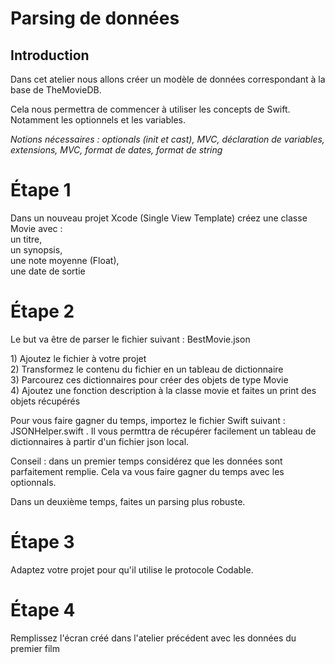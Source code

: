 # Parsing de données

## Introduction

Dans cet atelier nous allons créer un modèle de données correspondant à la base de TheMovieDB.

Cela nous permettra de commencer à utiliser les concepts de Swift. Notamment les optionnels et les variables.

_Notions nécessaires : optionals \(init et cast\), MVC, déclaration de variables, extensions, MVC, format de dates, format de string_

# Étape 1

Dans un nouveau projet Xcode \(Single View Template\) créez une classe Movie avec :  
un titre,  
un synopsis,  
une note moyenne \(Float\),  
une date de sortie

# Étape 2

Le but va être de parser le fichier suivant : BestMovie.json

1\) Ajoutez le fichier à votre projet  
2\) Transformez le contenu du fichier en un tableau de dictionnaire  
3\) Parcourez ces dictionnaires pour créer des objets de type Movie  
4\) Ajoutez une fonction description à la classe movie et faites un print des objets récupérés

Pour vous faire gagner du temps, importez le fichier Swift suivant : JSONHelper.swift . Il vous permttra de récupérer facilement un tableau de dictionnaires à partir d'un fichier json local.

Conseil : dans un premier temps considérez que les données sont parfaitement remplie. Cela va vous faire gagner du temps avec les optionnals.

Dans un deuxième temps, faites un parsing plus robuste.

# Étape 3

Adaptez votre projet pour qu'il utilise le protocole Codable.

# Étape 4

Remplissez l'écran créé dans l'atelier précédent avec les données du premier film

